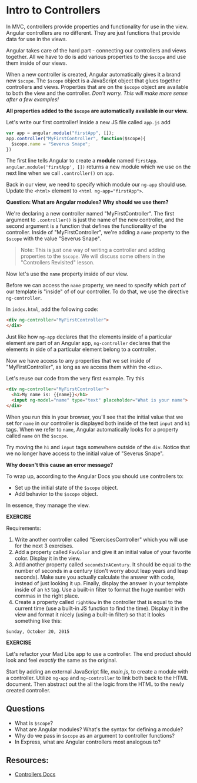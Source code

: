 # Intro to Controllers

In MVC, controllers provide properties and functionality for use in the view. Angular controllers are no different. They are just functions that provide data for use in the views.

Angular takes care of the hard part - connecting our controllers and views together. All we have to do is add various properties to the `$scope` and use them inside of our views.

When a new controller is created, Angular automatically gives it a brand new `$scope`. The `$scope` object is a JavaScript object that glues together controllers and views. Properties that are on the `$scope` object are available to both the view and the controller. *Don't worry. This will make more sense after a few examples!*

**All properties added to the `$scope` are automatically available in our view.**

Let's write our first controller! Inside a new JS file called `app.js` add

```javascript
var app = angular.module("firstApp", []);
app.controller("MyFirstController", function($scope){
  $scope.name = "Severus Snape";
})
```

The first line tells Angular to create a **module** named `firstApp`. `angular.module('firstApp', [])` returns a new module which we use on the next line when we call `.controller()` on `app`.

Back in our view, we need to specify which module our `ng-app` should use. Update the `<html>` element to `<html ng-app="firstApp">`.

**Question: What are Angular modules? Why should we use them?**

We're declaring a new controller named "MyFirstController". The first argument to `.controller()` is just the name of the new controller, and the second argument is a function that defines the functionality of the controller. Inside of "MyFirstController", we're adding a `name` property to the `$scope` with the value "Severus Snape".

> Note: This is just one way of writing a controller and adding properties to the `$scope`. We will discuss some others in the "Controllers Revisited" lesson.

Now let's use the `name` property inside of our view.

Before we can access the `name` property, we need to specify which part of our template is "inside" of of our controller. To do that, we use the directive `ng-controller`.

In `index.html`, add the following code:

```html
<div ng-controller="MyFirstController">
</div>
```

Just like how `ng-app` declares that the elements inside of a particular element are part of an Angular app, `ng-controller` declares that the elements in side of a particular element belong to a controller.

Now we have access to any properties that we set inside of "MyFirstController", as long as we access them within the `<div>`.

Let's reuse our code from the very first example. Try this

```html
<div ng-controller="MyFirstController">
  <h1>My name is: {{name}}</h1>
  <input ng-model="name" type="text" placeholder="What is your name">
</div>
```

When you run this in your browser, you'll see that the initial value that we set for `name` in our controller is displayed both inside of the text `input` and `h1` tags. When we refer to `name`, Angular automatically looks for a property called `name` on the `$scope`.

Try moving the `h1` and `input` tags somewhere outside of the `div`. Notice that we no longer have access to the initial value of "Severus Snape".

**Why doesn't this cause an error message?**

To wrap up, according to the Angular Docs you should use controllers to:

* Set up the initial state of the `$scope` object.
* Add behavior to the `$scope` object.

In essence, they manage the view.

**EXERCISE**

Requirements:

1. Write another controller called "ExercisesController" which you will use for the next 3 exercises.
1. Add a property called `FavColor` and give it an initial value of your favorite color. Display it in the view.
1. Add another property called `secondsInACentury`. It should be equal to the number of seconds in a century (don't worry about leap years and leap seconds). Make sure you actually calculate the answer with code, instead of just looking it up. Finally, display the answer in your template inside of an `h3` tag. Use a built-in filter to format the huge number with commas in the right place.
1. Create a property called `rightNow` in the controller that is equal to the current time (use a built-in JS function to find the time). Display it in the view and format it nicely (using a built-in filter) so that it looks something like this:

```
Sunday, October 20, 2015
```

**EXERCISE**

Let's refactor your Mad Libs app to use a controller. The end product should look and feel *exactly* the same as the original.

Start by adding an external JavaScript file, *main.js*, to create a module with a controller. Utilize `ng-app` and `ng-controller` to link both back to the HTML document. Then abstract out the all the logic from the HTML to the newly created controller.

## Questions

* What is `$scope`?
* What are Angular modules? What's the syntax for defining a module?
* Why do we pass in `$scope` as an argument to controller functions?
* In Express, what are Angular controllers most analogous to?

## Resources:

* [Controllers Docs](https://docs.angularjs.org/guide/controller)
